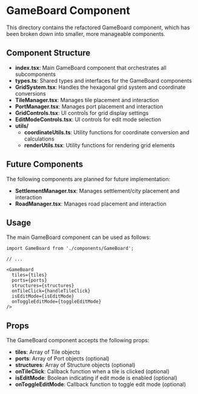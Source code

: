 # GameBoard Component

This directory contains the refactored GameBoard component, which has been broken down into smaller, more manageable components.

## Component Structure

- **index.tsx**: Main GameBoard component that orchestrates all subcomponents
- **types.ts**: Shared types and interfaces for the GameBoard components
- **GridSystem.tsx**: Handles the hexagonal grid system and coordinate conversions
- **TileManager.tsx**: Manages tile placement and interaction
- **PortManager.tsx**: Manages port placement and interaction
- **GridControls.tsx**: UI controls for grid display settings
- **EditModeControls.tsx**: UI controls for edit mode selection
- **utils/**
  - **coordinateUtils.ts**: Utility functions for coordinate conversion and calculations
  - **renderUtils.tsx**: Utility functions for rendering grid elements

## Future Components

The following components are planned for future implementation:

- **SettlementManager.tsx**: Manages settlement/city placement and interaction
- **RoadManager.tsx**: Manages road placement and interaction

## Usage

The main GameBoard component can be used as follows:

```tsx
import GameBoard from './components/GameBoard';

// ...

<GameBoard
  tiles={tiles}
  ports={ports}
  structures={structures}
  onTileClick={handleTileClick}
  isEditMode={isEditMode}
  onToggleEditMode={toggleEditMode}
/>
```

## Props

The GameBoard component accepts the following props:

- **tiles**: Array of Tile objects
- **ports**: Array of Port objects (optional)
- **structures**: Array of Structure objects (optional)
- **onTileClick**: Callback function when a tile is clicked (optional)
- **isEditMode**: Boolean indicating if edit mode is enabled (optional)
- **onToggleEditMode**: Callback function to toggle edit mode (optional) 